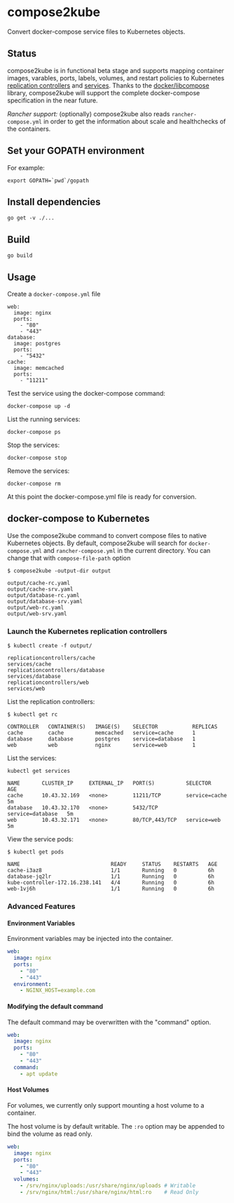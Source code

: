 # compose2kube

Convert docker-compose service files to Kubernetes objects.

## Status

compose2kube is in functional beta stage and supports mapping container images, varables, ports, labels, volumes, and restart policies to Kubernetes [replication controllers](https://github.com/kubernetes/kubernetes/blob/release-1.0/docs/user-guide/replication-controller.md) and [services](https://github.com/kubernetes/kubernetes/blob/release-1.0/docs/user-guide/services.md).
Thanks to the [docker/libcompose](https://github.com/docker/libcompose) library, compose2kube will support the complete docker-compose specification in the near future.

*Rancher support:* (optionally) compose2kube also reads `rancher-compose.yml` in order to get the information about scale and healthchecks of the containers.

## Set your GOPATH environment
For example:
```
export GOPATH=`pwd`/gopath
```

## Install dependencies
```
go get -v ./...
```

## Build
```
go build
```

## Usage

Create a `docker-compose.yml` file

```
web:
  image: nginx
  ports:
    - "80"
    - "443"
database:
  image: postgres
  ports:
    - "5432"
cache:
  image: memcached
  ports:
    - "11211"
```

Test the service using the docker-compose command:
```
docker-compose up -d
```

List the running services:
```
docker-compose ps
```

Stop the services:
```
docker-compose stop
```

Remove the services:
```
docker-compose rm
```

At this point the docker-compose.yml file is ready for conversion.

## docker-compose to Kubernetes

Use the compose2kube command to convert compose files to native Kubernetes objects.
By default, compose2kube will search for `docker-compose.yml` and `rancher-compose.yml` in the current directory. You can change that with `compose-file-path` option

```
$ compose2kube -output-dir output
```

```
output/cache-rc.yaml
output/cache-srv.yaml
output/database-rc.yaml
output/database-srv.yaml
output/web-rc.yaml
output/web-srv.yaml
```

### Launch the Kubernetes replication controllers

```
$ kubectl create -f output/
```

```
replicationcontrollers/cache
services/cache
replicationcontrollers/database
services/database
replicationcontrollers/web
services/web
```

List the replication controllers:

```
$ kubectl get rc
```

```
CONTROLLER   CONTAINER(S)   IMAGE(S)    SELECTOR           REPLICAS
cache        cache          memcached   service=cache      1
database     database       postgres    service=database   1
web          web            nginx       service=web        1
```

List the services:

```
kubectl get services
```

```
NAME       CLUSTER_IP     EXTERNAL_IP   PORT(S)          SELECTOR           AGE
cache      10.43.32.169   <none>        11211/TCP        service=cache      5m
database   10.43.32.170   <none>        5432/TCP         service=database   5m
web        10.43.32.171   <none>        80/TCP,443/TCP   service=web        5m
```

View the service pods:

```
$ kubectl get pods
```
```
NAME                             READY     STATUS    RESTARTS   AGE
cache-i3az8                      1/1       Running   0          6h
database-jq2lr                   1/1       Running   0          6h
kube-controller-172.16.238.141   4/4       Running   0          6h
web-1vj6h                        1/1       Running   0          6h
```

### Advanced Features

#### Environment Variables

Environment variables may be injected into the container.

```yaml
web:
  image: nginx
  ports:
    - "80"
    - "443"
  environment:
    - NGINX_HOST=example.com
```

#### Modifying the default command

The default command may be overwritten with the "command" option.

```yaml
web:
  image: nginx
  ports:
    - "80"
    - "443"
  command:
    - apt update
```

#### Host Volumes

For volumes, we currently only support mounting a host volume to a container.

The host volume is by default writable. The `:ro` option may be appended to
bind the volume as read only.

```yaml
web:
  image: nginx
  ports:
    - "80"
    - "443"
  volumes:
    - /srv/nginx/uploads:/usr/share/nginx/uploads # Writable
    - /srv/nginx/html:/usr/share/nginx/html:ro    # Read Only
```
